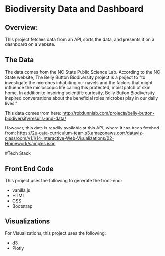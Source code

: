 # Biodiversity Data and Dashboard

## Overview:
This project fetches data from an API, sorts the data, and presents it on a dashboard on a website.

## The Data

The data comes from the NC State Public Science Lab. According to the NC State website, The Belly Button Biodiversity project is a project to "to investigate the microbes inhabiting our navels and the factors that might influence the microscopic life calling this protected, moist patch of skin home. In addition to inspiring scientific curiosity, Belly Button Biodiversity inspired conversations about the beneficial roles microbes play in our daily lives."

This data comes from here:
http://robdunnlab.com/projects/belly-button-biodiversity/results-and-data/

However, this data is readily available at this API, where it has been fetched from:
https://2u-data-curriculum-team.s3.amazonaws.com/dataviz-classroom/v1.1/14-Interactive-Web-Visualizations/02-Homework/samples.json

#Tech Stack

## Front End Code
This project uses the following to generate the front-end:
* vanilla js
* HTML
* CSS
* Bootstrap

## Visualizations
For Visualizations, this project uses the following:
* d3
* Plotly
